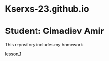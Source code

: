 # Kserxs-23.github.io
# Student: Gimadiev Amir

This repository includes my homework

[lesson_1](https://kserxs-23.github.io/GitHub/index.html "FirstLandimgPage")
